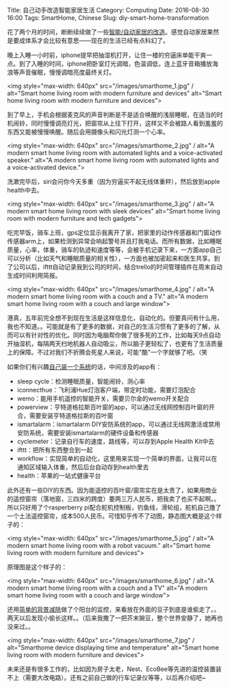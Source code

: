 Title: 自己动手改造智能家居生活
Category: Computing
Date: 2016-08-30 16:00
Tags: SmartHome, Chinese
Slug: diy-smart-home-transformation

花了两个月的时间，断断续续做了一些[智能/自动家居的改造](/smart-home-lighting-control.html)。感觉自动家居果然是要成体系才会比较有意思——现在的生活已经有点科幻了。

晚上入睡一小时前，iphone提早把抽湿机打开，让住一楼的穷逼床单能干爽一点。到了入睡的时间，iphone把卧室灯光调暗，色温调低，连上蓝牙音箱播放海浪等声音催眠，慢慢调暗亮度最终关灯。

<img style="max-width: 640px" src="/images/smarthome_1.jpg" / alt="Smart home living room with modern furniture and devices" alt="Smart home living room with modern furniture and devices">

到了早上，手机会根据麦克风的声音判断是不是适合唤醒的浅层睡眠，在适当的时机闹铃，同时慢慢调亮灯光，把窗帘从上往下打开，这样又不会被路人看到羞羞的东西又能被慢慢唤醒。随后会用摄像头和闪光灯测一个心率。

<img style="max-width: 640px" src="/images/smarthome_2.jpg" / alt="A modern smart home living room with automated lights and a voice-activated speaker." alt="A modern smart home living room with automated lights and a voice-activated device.">

洗漱完毕后，siri会问你今天多重（因为穷逼买不起无线体重秤），然后放到apple health中去。

<img style="max-width: 640px" src="/images/smarthome_3.jpg" / alt="A modern smart home living room with sleek devices" alt="Smart home living room with modern furniture and tech gadgets">

吃完早饭，骑车上班，gps定位显示我离开了家，把家里的动作传感器和门窗动作传感器arm上，如果检测到异常会响起警号并且打我电话。而所有数据，比如睡眠质量，心率，体重，骑车的轨迹和速度等等，会被手机记录下来，一方面app自己可以分析（比如天气和睡眠质量的相关性），一方面也被加密起来和医生共享。到了公司以后，ifttt自动记录我到公司的时间，结合trello的时间管理插件在周末自动生成时间利用简报。

<img style="max-width: 640px" src="/images/smarthome_4.jpg" / alt="A modern smart home living room with a couch and a TV." alt="A modern smart home living room with a couch and large window">

港真，五年前完全想不到现在生活是这样信息化，自动化的。但要真问有什么用，我也不知道。。可能就是有了更多的数据，对自己的生活习惯有了更多的了解，从而可以有针对性的优化。同时因为电脑帮你做了很多死的工作，比如每天9点自动开抽湿机，每隔两天扫地机器人自动吸尘，所以脑子更轻松了，也更有了生活质量上的保障。不过对我们不折腾会死星人来说，可能"酷"一个字就够了吧。（笑

如果你们有兴趣[自己装一个系统](/smart-home-air-quality.html)的话，中间涉及的app有：

* sleep cycle：检测睡眠质量，智能闹铃，测心率
* iconnecthue：飞利浦Hue灯泡客户端，带定时功能，需要灯泡配合
* wemo：能用手机遥控的智能开关，需要贝尔金的wemo开关配合
* powerview：亨特道格拉斯百叶窗的app，可以通过无线网控制百叶窗的开合，需要安装亨特道格拉斯的百叶窗
* ismartalarm：ismartalarm DIY安防系统的app，可以通过无线网激活或禁用安防系统，需要安装ismartalarm的硬件设备和传感器
* cyclemeter：记录自行车的速度，路线等，可以存到Apple Health Kit中去
* ifttt：把所有东西整合到一起
* workflow：实现简单的自动化，这里用来实现一个简单的界面，让我可以在通知区域输入体重，然后后台自动存到health里去
* health：苹果的一站式健康平台

此外还有一些DIY的东西。因为能遥控的百叶窗/窗帘实在是太贵了，如果用商业的遥控窗帘（落地窗，三四米的跨度）要两三万人民币，把我卖了也买不起啊。。所以只好用了个rasperberry pi配合舵机控制板，钓鱼线，滑轮组，舵机自己撸了一个土法遥控窗帘，成本500人民币。可惜知乎传不了动图，静态图大概是这个样子的：

<img style="max-width: 640px" src="/images/smarthome_5.jpg" / alt="A modern smart home living room with a robot vacuum." alt="Smart home living room with modern furniture and devices">

原理图是这个样子的：

<img style="max-width: 640px" src="/images/smarthome_6.jpg" / alt="A modern smart home living room with a couch and a TV" alt="A modern smart home living room with a couch and large window">

还用[简单的背景减除](/esp32-cam-1.html)做了个阳台的监控，来看放在外面的豆子到底是谁偷走了。。两天以后发现小偷长这样。。（后来我撒了一把芥末豌豆，整个世界安静了，她再也没来过。。

<img style="max-width: 640px" src="/images/smarthome_7.jpg" / alt="Smarthome device displaying time and temperature" alt="Smart home living room with modern furniture and devices">

未来还是有很多工作的，比如因为房子太老，Nest、EcoBee等先进的温控装置装不上（需要大改电路）。还有之前自己做的行车记录仪等等，以后再介绍吧~
